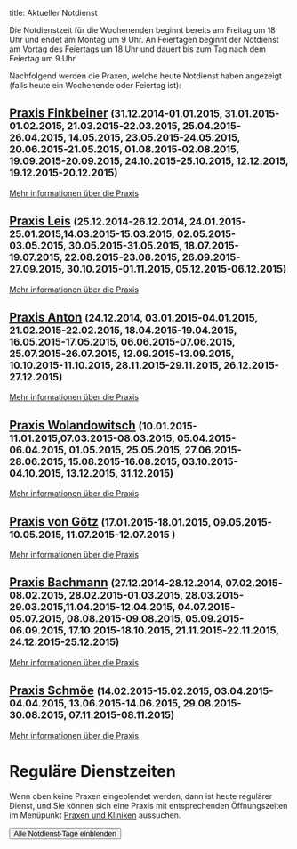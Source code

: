 title: Aktueller Notdienst

Die Notdienstzeit für die Wochenenden beginnt bereits am Freitag um 18 Uhr und endet am Montag um 9 Uhr.
An Feiertagen beginnt der Notdienst am Vortag des Feiertags um 18 Uhr und dauert bis zum Tag nach dem Feiertag um 9 Uhr.

Nachfolgend werden die Praxen, welche heute Notdienst haben angezeigt (falls heute ein Wochenende oder Feiertag ist):

<!-- Anleitung: In Klammern nach der Praxis-Überschrift eine Komma-getrennte Liste der Daten oder Datumsbereiche.
Ein Datum wird in der Form TT.MM.JJJJ angegeben und ein Datumsberiehc als TT.MM.JJJJ-TT.MM.JJJJ
Automatisch wird der Notdienst einen Tag vorher und einen Tag nachher noch angezeigt. -->

[Praxis Finkbeiner](tieraerzte/finkbeiner.html) <small>(31.12.2014-01.01.2015, 31.01.2015-01.02.2015, 21.03.2015-22.03.2015, 25.04.2015-26.04.2015, 14.05.2015, 23.05.2015-24.05.2015, 20.06.2015-21.05.2015, 01.08.2015-02.08.2015, 19.09.2015-20.09.2015, 24.10.2015-25.10.2015, 12.12.2015, 19.12.2015-20.12.2015)</small>
-----------------------------------------------------------

[Mehr informationen über die Praxis](tieraerzte/finkbeiner.html)

[Praxis Leis](tieraerzte/leis.html) <small>(25.12.2014-26.12.2014, 24.01.2015-25.01.2015,14.03.2015-15.03.2015, 02.05.2015-03.05.2015, 30.05.2015-31.05.2015, 18.07.2015-19.07.2015, 22.08.2015-23.08.2015, 26.09.2015-27.09.2015, 30.10.2015-01.11.2015, 05.12.2015-06.12.2015)</small>
-------------------------------------------------------------

[Mehr informationen über die Praxis](tieraerzte/leis.html)


[Praxis Anton](tieraerzte/anton.html) <small>(24.12.2014, 03.01.2015-04.01.2015, 21.02.2015-22.02.2015, 18.04.2015-19.04.2015, 16.05.2015-17.05.2015, 06.06.2015-07.06.2015, 25.07.2015-26.07.2015, 12.09.2015-13.09.2015, 10.10.2015-11.10.2015, 28.11.2015-29.11.2015, 26.12.2015-27.12.2015)</small>
-------------------------------------------------------------

[Mehr informationen über die Praxis](tieraerzte/anton.html)


[Praxis Wolandowitsch](tieraerzte/wolandowitsch.html) <small>(10.01.2015-11.01.2015,07.03.2015-08.03.2015, 05.04.2015-06.04.2015, 01.05.2015, 25.05.2015, 27.06.2015-28.06.2015, 15.08.2015-16.08.2015, 03.10.2015-04.10.2015, 13.12.2015, 31.12.2015)</small>
-------------------------------------------------------------

[Mehr informationen über die Praxis](tieraerzte/wolandowitsch.html)


[Praxis von Götz](tieraerzte/von-goetz.html) <small>(17.01.2015-18.01.2015, 09.05.2015-10.05.2015, 11.07.2015-12.07.2015 )</small>
-------------------------------------------------------------

[Mehr informationen über die Praxis](tieraerzte/von-goetz.html)


[Praxis Bachmann](tieraerzte/bachmann.html) <small>(27.12.2014-28.12.2014, 07.02.2015-08.02.2015, 28.02.2015-01.03.2015, 28.03.2015-29.03.2015,11.04.2015-12.04.2015, 04.07.2015-05.07.2015, 08.08.2015-09.08.2015, 05.09.2015-06.09.2015, 17.10.2015-18.10.2015, 21.11.2015-22.11.2015, 24.12.2015-25.12.2015)</small>
-------------------------------------------------------------

[Mehr informationen über die Praxis](tieraerzte/bachmann.html)


[Praxis Schmöe](tieraerzte/schmoe.html) <small>(14.02.2015-15.02.2015, 03.04.2015-04.04.2015, 13.06.2015-14.06.2015, 29.08.2015-30.08.2015, 07.11.2015-08.11.2015)</small>
-------------------------------------------------------------

[Mehr informationen über die Praxis](tieraerzte/schmoe.html)



Reguläre Dienstzeiten
===================================

Wenn oben keine Praxen eingeblendet werden, dann ist heute regulärer Dienst, und Sie können sich eine Praxis mit entsprechenden Öffnungszeiten im Menüpunkt [Praxen und Kliniken](tieraerzte.html) aussuchen.



<button id="toggle_notdienst" type="button" onclick="toggle_visibility();" class="btn btn-info btn-lg btn-block" data-toggle-text="Alle Notdienst-Tage ausblenden" autocomplete="off">Alle Notdienst-Tage einblenden</button>



<!--              ACHTUNG, AB HIER NICHT MODIFIZIEREN!

Es sei denn, Sie wissen was Sie tun :-)

Der nachfolgende JavaScript-Code wird nach dem Laden dieser Seite auf dem
Computer des Nutzers ausgeführt und zeigt den jeweils gültigen Notdienst an
und versteckt die restlichen Inhalte, wenn das Datum nicht passt.
Die Zeiträume werden in Klammern in den Überschriften der ersten beiden
Stufen angegeben (also z.B. `# Überschrift (23.04.2014, 01.05.2014)`).
Mehrere Datumsangaben werden durch Komma getrennt. Es ist auch möglich
Zeiträume anzugeben, wobei ein Bindestrich das Start- vom End-Datum
abgrenzt. Beispiel `# Überschrift (23.04.2014 - 25.04.2014)`.

(C) 2014, Samuel John (www.samueljohn.de)
Released under MIT license.
-->

<script src="moment.js"></script>
<script>

// Find html nodes on the same level after `elem`, up to but excluding the
// next element in the array `stop_tags`
function siblings_up_to (elem, stop_tags) {
    var content = [];
    do {
        content.push(elem);
        elem = elem.nextElementSibling;
    } while (elem && stop_tags.indexOf(elem.tagName) < 0);
    return content;
}

function parse_date (text) {
    return moment(text, ["DD.MM.YYYY", "DD. MMM YYYY"], "de");
}

// Return a list of pairs of moment.js objects `[ ...,[start, end],...]`
function extract_dates (text) {
    // list to hold the dates
    var dates = [];
    // regular expression to extract the text in the last pair of brackets
    var find_text_in_last_brackets_regex = /^.*\((.*)\)$/gm;
    var text_in_last_brackets = find_text_in_last_brackets_regex.exec(text);
    // console.log("regex matching: ", text_in_last_brackets);
    if (text_in_last_brackets && text_in_last_brackets.length > 1) {
        // if match, split out possible multiple dates seperated by `,`
        var date_ranges = text_in_last_brackets[1].split(',');
        // console.log("date_ranges: ", date_ranges);
        date_ranges.forEach(
            function (one_date_range_text) {
                var from_to = one_date_range_text.split('-');
                // console.log("from,to (array of string): ", from_to);
                if (from_to.length > 2) {
                    console.warn("Warning: More than two '-' found in date range.");
                    return;
                }
                // try to parse start...
                var start = parse_date(from_to[0]);
                var end = start.clone();
                if (start.isValid) {
                    // console.log("...start is valid: ", from_to[0]);
                    end.add('d', 1);  // set end to +24h later than start
                }
                // Check if there is a stop-date
                if (from_to.length > 1) {
                    // console.log("Stop-date given: ", from_to[1]);
                    end = parse_date(from_to[1]);
                    end.add('d', 1);  // so that 01.02.2014 - 02.02.2014 includes 02.02
                }
                // console.log("Parsed date from ", start, " to (+ 1d) ", end);
                dates.push([start, end]);
            }
        )
    }
    return dates;
}

function now_in_date_ranges ( date_ranges, duration_before, duration_after ) {
    var i = 0;
    for (; i < date_ranges.length; i++) {
        var date = date_ranges[i];
        if (date.length <= 0) {
            console.error("Could not extract dates for " + heading);
            return;
        }
        var start = date[0];
        var end = date[1];
        var now = moment();
        // console.log("start " + start._d);
        // console.log("now " + now._d);
        // console.log("end " + end._d);
        if (now >= start.subtract(duration_before) && now <= end.add(duration_after)) {
            console.log("☑ " + now.format('DD.MM.YYYY') + " is in date range: "
                        + date[0].subtract(duration_before).format('DD.MM.YYYY')
                        + " - "
                        + date[1].add(duration_after).format('DD.MM.YYYY'));
            return true; // don't hide this, let it stay visible
        } else {
            console.log("☐ " + now.format('DD.MM.YYYY'), " is NOT in date range: "
                        + date[0].subtract(duration_before).format('DD.MM.YYYY')
                        + " - "
                        + date[1].add(duration_after).format('DD.MM.YYYY'));
        }
    }
    return false;
}

// Search for h2 headings and hide them (with all the siblings) unless the
// current date (now) is in any of the given ranges (in brackest after the heading) or
// `before_now` long earlier than `now`.
function seek_and_hide () {
    // Not only show at beginning of first day but this long before already
    var duration_before = moment.duration(1, 'days');
    var duration_after  = moment.duration(1, 'days');
    var h2_headings = document.getElementById("content").getElementsByTagName("H2");
    console.log("seek and hide...");
    console.log("found " + h2_headings.length + " h2 headings.");
    var i = 0;
    for (; i < h2_headings.length; i++) {
        console.log("----------------- ", i );
        var heading = h2_headings[i];
        console.log("Processing " + heading.textContent);
        heading.classList.add("seek_and_hide");
        if (! now_in_date_ranges(extract_dates(heading.textContent), duration_before, duration_after)) {
            siblings_up_to(heading, ["H2", "H1"]).forEach( function (el) {
                el.display_orig = el.style.display;
                el.style.display = "none";
                el.classList.add("hidden_notdienst");
            });
        }
        console.log("done. ", i);
    }
}

function toggle_visibility() {
    console.log("toggle_visibility");
    var hidden_elements = document.getElementsByClassName("hidden_notdienst");
    console.log(hidden_elements.length + " hidden elements...");
    var i = 0;
    for (; i < hidden_elements.length; i++) {
        console.log(hidden_elements[i] + " style = " + hidden_elements[i].style.display)
        if (hidden_elements[i].style.display == "none") {
            console.log(hidden_elements[i].display_orig);
            hidden_elements[i].style.display = hidden_elements[i].display_orig;
        } else {
            hidden_elements[i].style.display = "none";
        }
    }
}

// run this shit
seek_and_hide();
</script>
